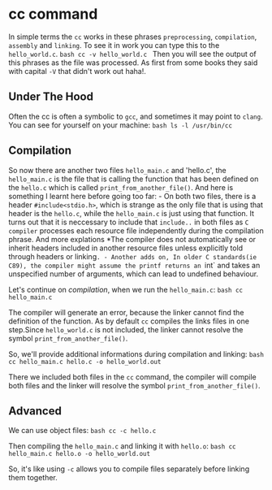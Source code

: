 # cc command

In simple terms the `cc` works in these phrases `preprocessing`, `compilation`, `assembly` and `linking`. To see it in work you can type this to the `hello_world.c`.
    ```bash
    cc -v hello_world.c
    ```
Then you will see the output of this phrases as the file was processed. As first from some books they said with capital `-V` that didn't work out haha!.

## Under The Hood

Often the cc is often a symbolic to `gcc`, and sometimes it may point to `clang`. You can see for yourself on your machine:
    ```bash
    ls -l /usr/bin/cc
    ```

## Compilation

So now there are another two files `hello_main.c` and 'hello.c', the `hello_main.c` is the file that is calling the function that has been defined on the `hello.c` which is called `print_from_another_file()`. And here is something I learnt here before going too far:
    - On both two files, there is a header `#include<stdio.h>`, which is strange as the only file that is using that header is the `hello.c`, while the `hello_main.c` is just using that function. It turns out that it is neccessary to include that `include..` in both files as `C compiler` processes each resource file independently during the compilation phrase. And more explations *The compiler does not automatically see or inherit headers included in another resource files unless explicitly told through headers or linking`.
    - Another adds on, In older C standards(ie C89), the compiler might assume the printf returns an `int` and takes an unspecified number of arguments, which can lead to undefined behaviour.

Let's continue on *compilation*, when we run the `hello_main.c`:
    ```bash
    cc hello_main.c
    ```

The compiler will generate an error, because the linker cannot find the definition of the function. As by default `cc` compiles the links files in one step.Since `hello_world.c` is not included, the linker cannot resolve the symbol `print_from_another_file()`.

So, we'll provide additional informations during compilation and linking:
    ```bash
    cc hello_main.c hello.c -o hello_world.out
    ```

There we included both files in the `cc` command, the compiler will compile both files and the linker will resolve the symbol `print_from_another_file()`.

## Advanced

We can use object files:
    ```bash
    cc -c hello.c
    ```

Then compiling the `hello_main.c` and linking it with `hello.o`:
    ```bash
    cc hello_main.c hello.o -o hello_world.out
    ```

So, it's like using `-c` allows you to compile files separately before linking them together.

